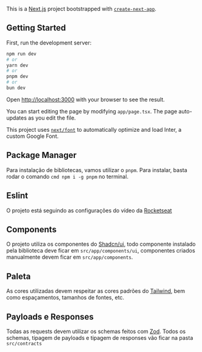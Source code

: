This is a [Next.js](https://nextjs.org/) project bootstrapped with [`create-next-app`](https://github.com/vercel/next.js/tree/canary/packages/create-next-app).

## Getting Started

First, run the development server:

```bash
npm run dev
# or
yarn dev
# or
pnpm dev
# or
bun dev
```

Open [http://localhost:3000](http://localhost:3000) with your browser to see the result.

You can start editing the page by modifying `app/page.tsx`. The page auto-updates as you edit the file.

This project uses [`next/font`](https://nextjs.org/docs/basic-features/font-optimization) to automatically optimize and load Inter, a custom Google Font.

## Package Manager

Para instalação de bibliotecas, vamos utilizar o `pnpm`. Para instalar, basta rodar o comando ```cmd npm i -g pnpm``` no terminal.

## Eslint

O projeto está seguindo as configurações do vídeo da [Rocketseat](https://youtu.be/cbSHUVSUFgY?si=hMa7rV-B4ZS05YhV)

## Components

O projeto utiliza os componentes do [Shadcn/ui](https://ui.shadcn.com/), todo componente instalado pela biblioteca deve ficar em `src/app/components/ui`, componentes criados manualmente devem ficar em `src/app/components`.

## Paleta

As cores utilizadas devem respeitar as cores padrões do [Tailwind](https://tailwindcss.com/), bem como espaçamentos, tamanhos de fontes, etc.

## Payloads e Responses

Todas as requests devem utilizar os schemas feitos com [Zod](https://zod.dev/). Todos os schemas, tipagem de payloads e tipagem de responses vão ficar na pasta `src/contracts`